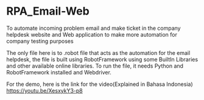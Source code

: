 # RPA_Email-Web
To automate incoming problem email and make ticket in the company helpdesk website and Web application to make more automation for company testing purposes

The only file here is to .robot file that acts as the automation for the email helpdesk, the file is built using RobotFramework using some BuiltIn Libraries and other available online libraries.
To run the file, it needs Python and RobotFramework installed and Webdriver.

For the demo, here is the link for the video(Explained in Bahasa Indonesia) https://youtu.be/XesxykY3-p8 
